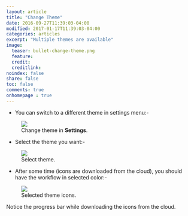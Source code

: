 ```yaml
---
layout: article
title: "Change Theme"
date: 2016-09-27T11:39:03-04:00
modified: 2017-01-17T11:39:03-04:00
categories: articles
excerpt: "Multiple themes are available"
image:
  teaser: bullet-change-theme.png
  feature:
  credit: 
  creditlink:
noindex: false
share: false
toc: false
comments: true
onhomepage : true
---
```


* You can switch to a different theme in settings menu:-

<figure>
	<img src="{{ site.url }}/images/change-theme1.jpg">
	<figcaption>Change theme in <b>Settings</b>.</figcaption>
</figure>

* Select the theme you want:-

<figure>
	<img src="{{ site.url }}/images/change-theme2.jpg">
	<figcaption>Select theme.</figcaption>
</figure>

* After some time (icons are downloaded from the cloud), you should have the workflow in selected color:-

<figure>
	<img src="{{ site.url }}/images/change-theme3.jpg">
	<figcaption>Selected theme icons.</figcaption>
</figure>

Notice the progress bar while downloading the icons from the cloud.